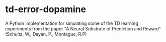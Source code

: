 # td-error-dopamine
A Python implementation for simulating some of the TD learning experiments from the paper "A Neural Substrate of Prediction and Reward"  (Schultz, W., Dayan, P., Montague, R.P)
